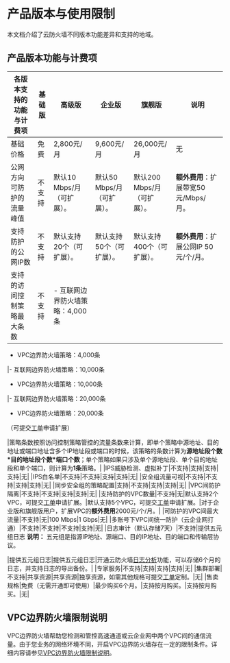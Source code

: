 # 产品版本与使用限制

本文档介绍了云防火墙不同版本功能差异和支持的地域。

## 产品版本功能与计费项

|各版本支持的功能与计费项|基础版|高级版|企业版|旗舰版|说明|
|------------|---|---|---|---|--|
|基础价格|免费|2,800元/月|9,600元/月|26,000元/月|无|
|公网方向可防护的流量峰值|不支持|默认10 Mbps/月（可扩展）。|默认50 Mbps/月（可扩展）。|默认200 Mbps/月（可扩展）。|**额外费用**：扩展带宽50元/Mbps/月。|
|支持防护的公网IP数|不支持|默认支持20个（可扩展）。|默认支持50个（可扩展）。|默认支持400个（可扩展）。|**额外费用**：扩展公网IP 50元/个/月。|
|支持的访问控制策略最大条数|不支持|-   互联网边界防火墙策略：4,000条
-   VPC边界防火墙策略：4,000条

|-   互联网边界防火墙策略：10,000条
-   VPC边界防火墙策略：10,000条

|-   互联网边界防火墙策略：20,000条
-   VPC边界防火墙策略：20,000条

（可提交[工单](https://workorder.console.aliyun.com/console.htm#/ticket/add?productCode=cfw)申请扩展）

|策略条数按照访问控制策略管控的流量条数来计算，即单个策略中源地址、目的地址或端口地址含多个IP地址段或端口的时候，该策略的条数计算为**源地址段个数\*目的地址段个数\*端口个数**；单个策略如果只涉及单个源地址段、单个目的地址段和单个端口，则计算为**1条**策略。|
|IPS威胁检测、虚拟补丁|不支持|支持|支持|支持|无|
|IPS白名单|不支持|不支持|支持|支持|无|
|安全组流量可视|不支持|不支持|支持|支持|无|
|同步安全组的策略配置|支持|不支持|支持|支持|无|
|VPC间防护隔离|不支持|不支持|支持|支持|无|
|支持防护的VPC数量|不支持|无|默认支持2个VPC，可提交[工单](https://workorder.console.aliyun.com/console.htm#/ticket/add?productCode=cfw)申请扩展。|默认支持5个VPC，可提交[工单](https://workorder.console.aliyun.com/console.htm#/ticket/add?productCode=cfw)申请扩展。|对于企业版和旗舰版用户，扩展VPC的**额外费用**2000元/个/月。|
|可防护的VPC间最大流量|不支持|无|100 Mbps|1 Gbps|无|
|多账号下VPC间统一防护（云企业网打通）|不支持|不支持|不支持|支持|无|
|日志审计（默认存储7天）|不支持|提供五元组日志 **说明：** 五元组是指源IP地址、源端口、目的IP地址、目的端口和传输层协议。

|提供五元组日志|提供五元组日志|开通云防火墙[日志分析](/cn.zh-CN/日志/日志分析/概述.md)功能，可以存储6个月的日志，并支持日志的导出备份。|
|专家服务|不支持|支持|支持|支持|无|
|集群部署|不支持|共享资源|共享资源|独享资源，如需其他规格可提交[工单](https://workorder.console.aliyun.com/console.htm#/ticket/add?productCode=cfw)定制。|无|
|售卖规格|免费（无需开通即可使用）|最少购买6个月。|支持按月购买。|支持按月购买。|无|

## VPC边界防火墙限制说明

VPC边界防火墙帮助您检测和管控高速通道或云企业网中两个VPC间的通信流量。由于您业务的网络环境不同，开启VPC边界防火墙存在一定的限制条件。详细内容请参见[VPC边界防火墙限制说明](/cn.zh-CN/防火墙开关/VPC边界防火墙/VPC边界防火墙限制说明.md)。

